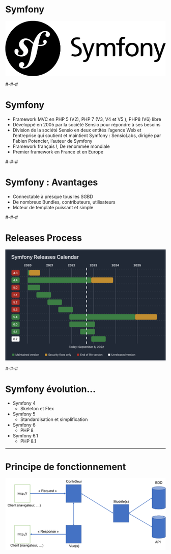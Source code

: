# Symfony

![Symfony](ressources/r319/logosymfony.png)

#-#-#

# Symfony

* Framework MVC en PHP 5 (V2), PHP 7 (V3, V4 et V5 ), PHP8 (V6) libre
* Développé en 2005 par la société Sensio pour répondre à ses besoins
* Division de la société Sensio en deux entités l’agence Web et l’entreprise qui soutient et maintient Symfony : SensioLabs, dirigée par Fabien Potencier, l’auteur de Symfony
* Framework français !, De renommée mondiale
* Premier framework en France et en Europe

#-#-#

# Symfony : Avantages

* Connectable à presque tous les SGBD
* De nombreux Bundles, contributeurs, utilisateurs
* Moteur de template puissant et simple

#-#-#

# Releases Process

![Symfony](ressources/r319/realease.png)

#-#-#

# Symfony évolution...

* Symfony 4
  * Skeleton et Flex
* Symfony 5
  * Standardisation et simplification
* Symfony 6
  * PHP 8
* Symfony 6.1
  * PHP 8.1

---

# Principe de fonctionnement

<img src="ressources/r319/request-response.png" width="600px" style="border:0px;"/>


